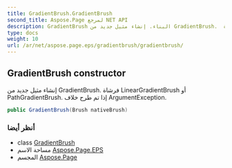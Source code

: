 ```yaml
---
title: GradientBrush.GradientBrush
second_title: Aspose.Page لمرجع NET API
description: GradientBrush البناء. إنشاء مثيل جديد من GradientBrush.  فرشاة LinearGradientBrush أو PathGradientBrush. إذا تم طرح خلاف ArgumentException.
type: docs
weight: 10
url: /ar/net/aspose.page.eps/gradientbrush/gradientbrush/
---
```

## GradientBrush constructor

إنشاء مثيل جديد من GradientBrush.  فرشاة LinearGradientBrush أو PathGradientBrush. إذا تم طرح خلاف ArgumentException.

```csharp
public GradientBrush(Brush nativeBrush)
```

### أنظر أيضا

* class [GradientBrush](../)
* مساحة الاسم [Aspose.Page.EPS](../../gradientbrush/)
* المجسم [Aspose.Page](../../../)


